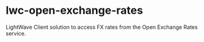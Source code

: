# lwc-open-exchange-rates
LightWave Client solution to access FX rates from the Open Exchange Rates service.
